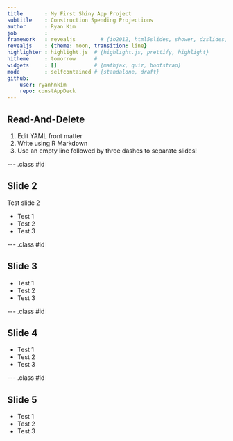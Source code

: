 ```yaml
---
title       : My First Shiny App Project
subtitle    : Construction Spending Projections
author      : Ryan Kim
job         : 
framework   : revealjs        # {io2012, html5slides, shower, dzslides, ...}
revealjs    : {theme: moon, transition: line}
highlighter : highlight.js  # {highlight.js, prettify, highlight}
hitheme     : tomorrow      # 
widgets     : []            # {mathjax, quiz, bootstrap}
mode        : selfcontained # {standalone, draft}
github:
    user: ryanhnkim
    repo: constAppDeck
---
```


## Read-And-Delete

1. Edit YAML front matter
2. Write using R Markdown
3. Use an empty line followed by three dashes to separate slides!

--- .class #id 

## Slide 2

Test slide 2

* Test 1
* Test 2
* Test 3

--- .class #id 

## Slide 3
* Test 1
* Test 2
* Test 3

--- .class #id 

## Slide 4
* Test 1
* Test 2
* Test 3

--- .class #id 

## Slide 5
* Test 1
* Test 2
* Test 3

